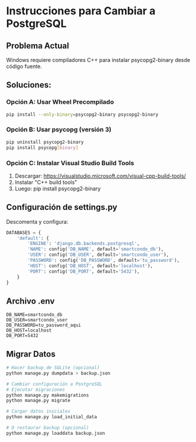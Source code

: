 # Instrucciones para Cambiar a PostgreSQL

## Problema Actual
Windows requiere compiladores C++ para instalar psycopg2-binary desde código fuente.

## Soluciones:

### Opción A: Usar Wheel Precompilado
```bash
pip install --only-binary=psycopg2-binary psycopg2-binary
```

### Opción B: Usar psycopg (versión 3)
```bash
pip uninstall psycopg2-binary
pip install psycopg[binary]
```

### Opción C: Instalar Visual Studio Build Tools
1. Descargar: https://visualstudio.microsoft.com/visual-cpp-build-tools/
2. Instalar "C++ build tools"
3. Luego: pip install psycopg2-binary

## Configuración de settings.py

Descomenta y configura:

```python
DATABASES = {
    'default': {
        'ENGINE': 'django.db.backends.postgresql',
        'NAME': config('DB_NAME', default='smartcondo_db'),
        'USER': config('DB_USER', default='smartcondo_user'),
        'PASSWORD': config('DB_PASSWORD', default='tu_password'),
        'HOST': config('DB_HOST', default='localhost'),
        'PORT': config('DB_PORT', default='5432'),
    }
}
```

## Archivo .env

```
DB_NAME=smartcondo_db
DB_USER=smartcondo_user
DB_PASSWORD=tu_password_aqui
DB_HOST=localhost
DB_PORT=5432
```

## Migrar Datos

```bash
# Hacer backup de SQLite (opcional)
python manage.py dumpdata > backup.json

# Cambiar configuración a PostgreSQL
# Ejecutar migraciones
python manage.py makemigrations
python manage.py migrate

# Cargar datos iniciales
python manage.py load_initial_data

# O restaurar backup (opcional)
python manage.py loaddata backup.json
```
